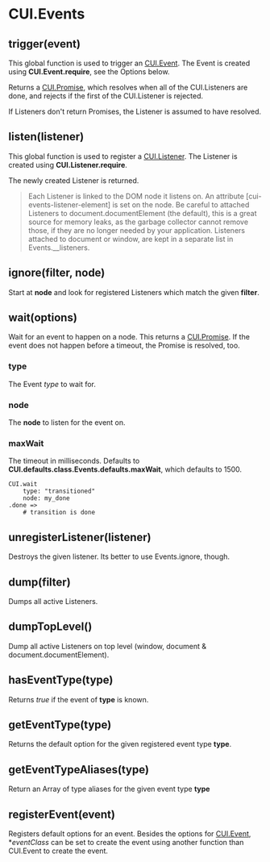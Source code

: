 # CUI.Events

## trigger(event)

This global function is used to trigger an [CUI.Event](event.md). The Event is created using **CUI.Event.require**, see the Options below.

Returns a [CUI.Promise](deferred.md), which resolves when all of the CUI.Listeners are done, and rejects if the first of the CUI.Listener is rejected.

If Listeners don't return Promises, the Listener is assumed to have resolved.

## listen(listener)

This global function is used to register a [CUI.Listener](listener.md). The Listener is created using **CUI.Listener.require**.

The newly created Listener is returned.

> Each Listener is linked to the DOM node it listens on. An attribute \[cui-events-listener-element\] is set on the node. Be careful to attached Listeners to document.documentElement \(the default\), this is a great source for memory leaks, as the garbage collector cannot remove those, if they are no longer needed by your application. Listeners attached to document or window, are kept in a separate list in Events.__listeners.

## ignore(filter, node)

Start at **node** and look for registered Listeners which match the given **filter**.

## wait(options)

Wait for an event to happen on a node. This returns a [CUI.Promise](deferred.md#Promise). If the event does not happen before a timeout, the Promise is resolved, too.

### type

The Event _type_ to wait for.

### node

The **node** to listen for the event on.

### maxWait

The timeout in milliseconds. Defaults to **CUI.defaults.class.Events.defaults.maxWait**, which defaults to 1500.

```
CUI.wait
    type: "transitioned"
    node: my_done
.done =>
    # transition is done
```

## unregisterListener(listener)

Destroys the given listener. Its better to use Events.ignore, though.

## dump(filter)

Dumps all active Listeners.

## dumpTopLevel()

Dump all active Listeners on top level (window, document & document.documentElement).

## hasEventType(type)

Returns _true_ if the event of **type** is known.

## getEventType(type)

Returns the default option for the given registered event type **type**.

## getEventTypeAliases(type)

Return an Array of type aliases for the given event type **type**

## registerEvent(event)

Registers default options for an event. Besides the options for [CUI.Event](event.md), **eventClass* can be set to create the event using another function than CUI.Event to create the event.


